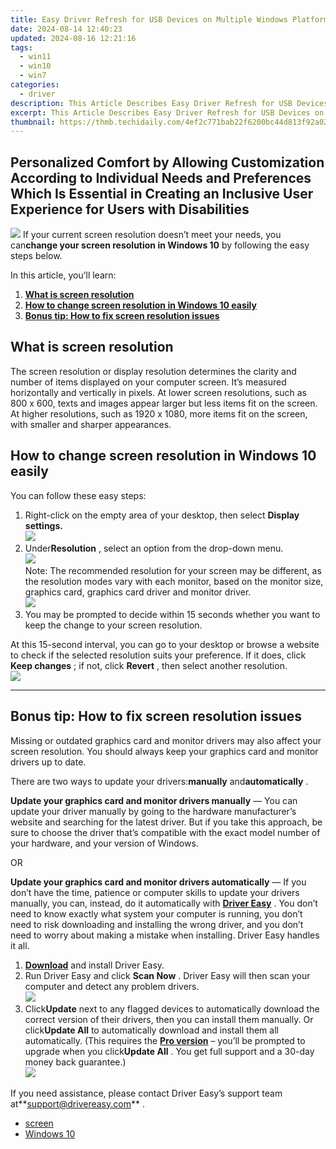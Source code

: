 ```yaml
---
title: Easy Driver Refresh for USB Devices on Multiple Windows Platforms - Including Win10!
date: 2024-08-14 12:40:23
updated: 2024-08-16 12:21:16
tags:
  - win11
  - win10
  - win7
categories:
  - driver
description: This Article Describes Easy Driver Refresh for USB Devices on Multiple Windows Platforms - Including Win10!
excerpt: This Article Describes Easy Driver Refresh for USB Devices on Multiple Windows Platforms - Including Win10!
thumbnail: https://thmb.techidaily.com/4ef2c771bab22f6200bc44d813f92a02921f5f21bf6a98c572d8bb4387a16041.png
---
```


## Personalized Comfort by Allowing Customization According to Individual Needs and Preferences Which Is Essential in Creating an Inclusive User Experience for Users with Disabilities

![](https://images.drivereasy.com/wp-content/uploads/2018/07/img_5b4ffe7b07316-257x300.png) If your current screen resolution doesn’t meet your needs, you can**change your screen resolution in Windows 10** by following the easy steps below.

In this article, you’ll learn:

1. [**What is screen resolution**](https://tools.techidaily.com/drivereasy/download/)
2. [**How to change screen resolution in Windows 10 easily**](https://tools.techidaily.com/drivereasy/download/)
3. [**Bonus tip: How to fix screen resolution issues**](https://tools.techidaily.com/drivereasy/download/)

## What is screen resolution

 The screen resolution or display resolution determines the clarity and number of items displayed on your computer screen. It’s measured horizontally and vertically in pixels. At lower screen resolutions, such as 800 x 600, texts and images appear larger but less items fit on the screen. At higher resolutions, such as 1920 x 1080, more items fit on the screen, with smaller and sharper appearances.

## How to change screen resolution in Windows 10 easily

You can follow these easy steps:

1. Right-click on the empty area of your desktop, then select **Display settings.**  
![](https://images.drivereasy.com/wp-content/uploads/2018/07/img_5b4f1c49d9518.jpg)
2. Under**Resolution** , select an option from the drop-down menu.  
![](https://images.drivereasy.com/wp-content/uploads/2018/10/img_5bb5da0169957.jpg)  
 Note: The recommended resolution for your screen may be different, as the resolution modes vary with each monitor, based on the monitor size, graphics card, graphics card driver and monitor driver.  
![](https://images.drivereasy.com/wp-content/uploads/2018/10/img_5bb5da2150aed.jpg)
3. You may be prompted to decide within 15 seconds whether you want to keep the change to your screen resolution.  

 At this 15-second interval, you can go to your desktop or browse a website to check if the selected resolution suits your preference. If it does, click **Keep changes** ; if not, click **Revert** ,  then select another resolution.  
![](https://images.drivereasy.com/wp-content/uploads/2018/07/img_5b500fc5a8316-1024x614.jpg)

---

## Bonus tip: How to fix screen resolution issues

 Missing or outdated graphics card and monitor drivers may also affect your screen resolution. You should always keep your graphics card and monitor drivers up to date.

 There are two ways to update your drivers:**manually** and**automatically** .

**Update your graphics card and monitor drivers manually** — You can update your driver manually by going to the hardware manufacturer’s website and searching for the latest driver. But if you take this approach, be sure to choose the driver that’s compatible with the exact model number of your hardware, and your version of Windows.

OR

**Update your graphics card and monitor drivers automatically** — If you don’t have the time, patience or computer skills to update your drivers manually, you can, instead, do it automatically with **[Driver Easy](https://tools.techidaily.com/drivereasy/download/)**  . You don’t need to know exactly what system your computer is running, you don’t need to risk downloading and installing the wrong driver, and you don’t need to worry about making a mistake when installing. Driver Easy handles it all.

1. **[Download](https://tools.techidaily.com/drivereasy/download/)**  and install Driver Easy.
2. Run Driver Easy and click **Scan Now**  . Driver Easy will then scan your computer and detect any problem drivers.  
![](https://images.drivereasy.com/wp-content/uploads/2018/11/img_5befdf13eedd8.jpg)
3. Click**Update** next to any flagged devices to automatically download the correct version of their drivers, then you can install them manually. Or click**Update All** to automatically download and install them all automatically. (This requires the **[Pro version](https://tools.techidaily.com/drivereasy/download/)**  – you’ll be prompted to upgrade when you click**Update All** . You get full support and a 30-day money back guarantee.)  
![](https://images.drivereasy.com/wp-content/uploads/2018/11/img_5befdf7c39e1b.jpg)

 If you need assistance, please contact Driver Easy’s support team at**<support@drivereasy.com>** .  

* [screen](https://tools.techidaily.com/drivereasy/download/)
* [Windows 10](https://tools.techidaily.com/drivereasy/download/)

<ins class="adsbygoogle"
     style="display:block"
     data-ad-format="autorelaxed"
     data-ad-client="ca-pub-7571918770474297"
     data-ad-slot="1223367746"></ins>



<ins class="adsbygoogle"
     style="display:block"
     data-ad-client="ca-pub-7571918770474297"
     data-ad-slot="8358498916"
     data-ad-format="auto"
     data-full-width-responsive="true"></ins>
